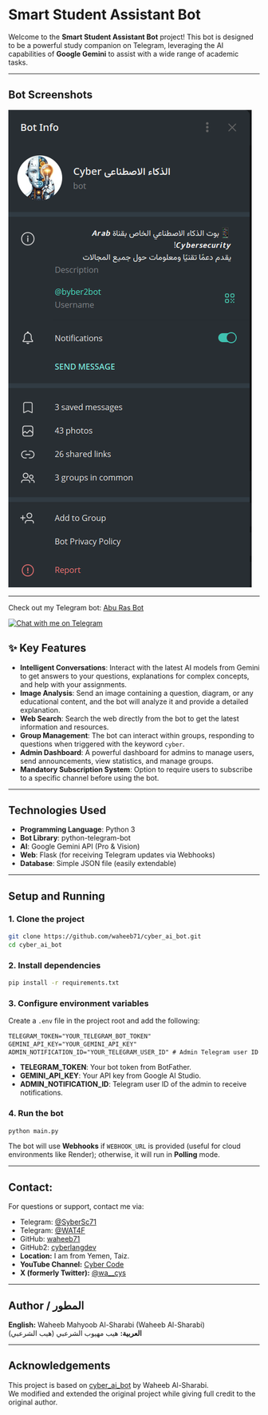 
#  Smart Student Assistant Bot

Welcome to the **Smart Student Assistant Bot** project! This bot is designed to be a powerful study companion on Telegram, leveraging the AI capabilities of **Google Gemini** to assist with a wide range of academic tasks.

---

## Bot Screenshots
![Start Screen](Screenshot5.png)

---
Check out my Telegram bot: [Abu Ras Bot](https://t.me/byber2bot)

[![Chat with me on Telegram](https://img.shields.io/badge/Telegram-Bot-blue?logo=telegram)](https://t.me/byber2bot)

## ✨ Key Features

-  **Intelligent Conversations**: Interact with the latest AI models from Gemini to get answers to your questions, explanations for complex concepts, and help with your assignments.  
-  **Image Analysis**: Send an image containing a question, diagram, or any educational content, and the bot will analyze it and provide a detailed explanation.  
-  **Web Search**: Search the web directly from the bot to get the latest information and resources.  
-  **Group Management**: The bot can interact within groups, responding to questions when triggered with the keyword `cyber`.  
-  **Admin Dashboard**: A powerful dashboard for admins to manage users, send announcements, view statistics, and manage groups.  
-  **Mandatory Subscription System**: Option to require users to subscribe to a specific channel before using the bot.

---

##  Technologies Used

- **Programming Language**: Python 3  
- **Bot Library**: python-telegram-bot  
- **AI**: Google Gemini API (Pro & Vision)  
- **Web**: Flask (for receiving Telegram updates via Webhooks)  
- **Database**: Simple JSON file (easily extendable)  

---

##  Setup and Running

### 1. Clone the project

```bash
git clone https://github.com/waheeb71/cyber_ai_bot.git
cd cyber_ai_bot
````

### 2. Install dependencies

```bash
pip install -r requirements.txt
```

### 3. Configure environment variables

Create a `.env` file in the project root and add the following:

```env
TELEGRAM_TOKEN="YOUR_TELEGRAM_BOT_TOKEN"
GEMINI_API_KEY="YOUR_GEMINI_API_KEY"
ADMIN_NOTIFICATION_ID="YOUR_TELEGRAM_USER_ID" # Admin Telegram user ID
```

* **TELEGRAM\_TOKEN**: Your bot token from BotFather.
* **GEMINI\_API\_KEY**: Your API key from Google AI Studio.
* **ADMIN\_NOTIFICATION\_ID**: Telegram user ID of the admin to receive notifications.

### 4. Run the bot

```bash
python main.py
```

The bot will use **Webhooks** if `WEBHOOK_URL` is provided (useful for cloud environments like Render); otherwise, it will run in **Polling** mode.



---

##  Contact:
For questions or support, contact me via:
- Telegram: [@SyberSc71](https://t.me/SyberSc71)
- Telegram: [@WAT4F](https://t.me/WAT4F)
- GitHub: [waheeb71](https://github.com/waheeb71)
- GitHub2: [cyberlangdev](https://github.com/cyberlangdev)
- **Location:** I am from Yemen, Taiz.
- **YouTube Channel:** [Cyber Code](https://www.youtube.com/@cyber_code1)
- **X (formerly Twitter):** [@wa__cys](https://x.com/wa__cys)

---
## Author / المطور

**English:** Waheeb Mahyoob Al-Sharabi (Waheeb Al-Sharabi)  
**العربية:** هيب مهيوب الشرعبي (هيب الشرعبي)

---

## Acknowledgements

This project is based on [cyber_ai_bot](https://github.com/waheeb71/cyber_ai_bot) by Waheeb Al-Sharabi.  
We modified and extended the original project while giving full credit to the original author.

